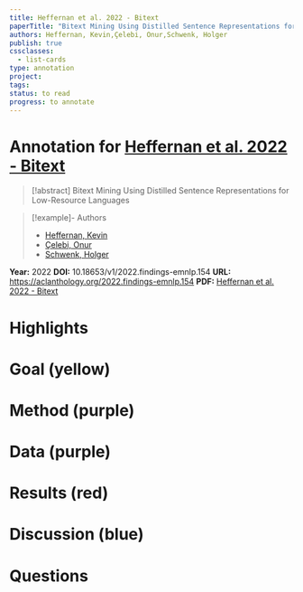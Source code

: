 ```yaml
---
title: Heffernan et al. 2022 - Bitext
paperTitle: "Bitext Mining Using Distilled Sentence Representations for Low-Resource Languages"
authors: Heffernan, Kevin,Çelebi, Onur,Schwenk, Holger
publish: true
cssclasses:
  - list-cards
type: annotation
project:
tags:
status: to read
progress: to annotate
---
```

# Annotation for [Heffernan et al. 2022 - Bitext](Papers/References/Heffernan%20et%20al.%202022%20-%20Bitext)

> [!abstract] Bitext Mining Using Distilled Sentence Representations for Low-Resource Languages

> [!example]- Authors
> - [Heffernan, Kevin](Heffernan%2C%20Kevin)
> - [Çelebi, Onur](%C3%87elebi%2C%20Onur)
> - [Schwenk, Holger](Schwenk%2C%20Holger)

**Year:** 2022
**DOI:** 10.18653/v1/2022.findings-emnlp.154
**URL:** https://aclanthology.org/2022.findings-emnlp.154
**PDF:** [Heffernan et al. 2022 - Bitext](Papers/PDFs/Heffernan%20et%20al.%202022%20-%20Bitext%20Mining%20Using%20Distilled%20Sentence%20Representations%20for%20Low-Resource%20Languages.pdf)

# Highlights


# Goal (yellow)


# Method (purple)


# Data (purple)


# Results (red)


# Discussion (blue)


# Questions

